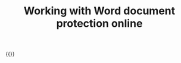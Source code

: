 ﻿---
title: "Working with Word document protection online"
articleTitle: "Working with Word document protection"
linktitle: "Word document protection"
type: docs
url: /documents/protection/
description: "Insert, edit, delete Word document protection programmatically via Cloud API."
weight: 50
---

{{<list-children-pages>}}
